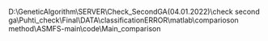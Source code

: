
D:\GeneticAlgorithm\SERVER\Check_SecondGA(04.01.2022)\check second ga\Puhti_check\Final\DATA\classificationERROR\matlab\comparioson method\ASMFS-main\code\Main_comparison
